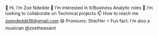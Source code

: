  👋 Hi, I’m Zoe Ndedde
 👀 I’m interested in It/Business Analytic roles
 💞️ I’m looking to collaborate on Technical projects
 📫 How to reach me zoendedde18@gmail.com
 😄 Pronouns: She/Her
 ⚡ Fun fact: I'm also a musician @zoetheesaint

<!---
ZoeNdedde/ZoeNdedde is a ✨ special ✨ repository because its `README.md` (this file) appears on your GitHub profile.
You can click the Preview link to take a look at your changes.
--->
